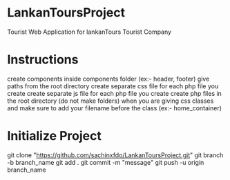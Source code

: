 # LankanToursProject

Tourist Web Application for lankanTours Tourist Company

# Instructions

create components inside components folder (ex:- header, footer)
give paths from the root directory
create separate css file for each php file you create
create separate js file for each php file you create
create php files in the root directory (do not make folders)
when you are giving css classes and make sure to add your filename before the class (ex:- home_container)

# Initialize Project
git clone "https://github.com/sachinxfdo/LankanToursProject.git"
git branch -b branch_name
git add .
git commit -m "message"
git push -u origin branch_name

